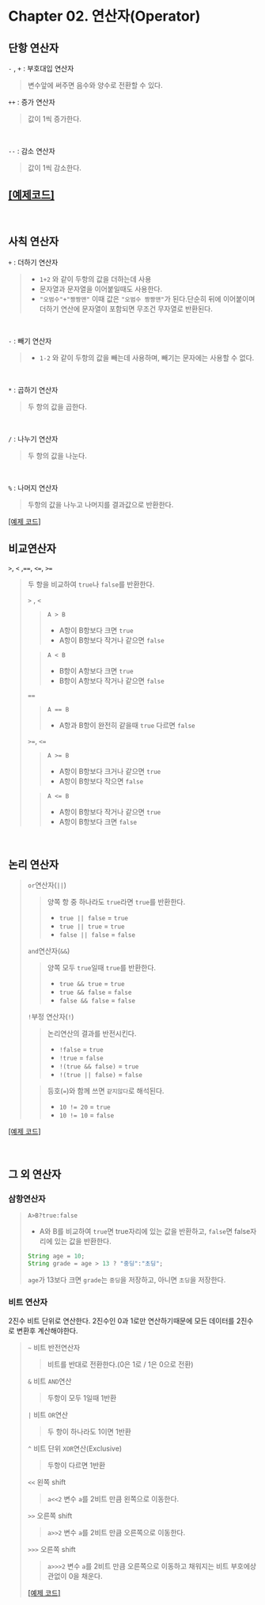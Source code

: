# **Chapter 02. 연산자(Operator)**

## 단항 연산자
`-` , `+` : 부호대입 연산자
> 변수앞에 써주면 음수와 양수로 전환할 수 있다.

`++` : 증가 연산자
> 값이 1씩 증가한다.

<br>

`--` : 감소 연산자
> 값이 1씩 감소한다.    

[[예제코드]](../../code/class02/chapter02/Operator_01.java)
----

<br>

## 사칙 연산자
`+` : 더하기 연산자
> - `1+2` 와 같이 두항의 값을 더하는데 사용
> - 문자열과 문자열을 이어붙일때도 사용한다. 
> - `"오범수"+"짱짱맨"` 이때 값은 `"오범수 짱짱맨"`가 된다.단순히 뒤에 이어붙이며 더하기 연산에 문자열이 포함되면 무조건 무자열로 반환된다.

<br>

`-` : 빼기 연산자
> - `1-2` 와 같이 두항의 값을 빼는데 사용하며, 빼기는 문자에는 사용할 수 없다.

<br>

`*` : 곱하기 연산자
> 두 항의 값을 곱한다.

<br>

`/` : 나누기 연산자
> 두 항의 값을 나눈다.

<br>

`%` : 나머지 연산자
> 두항의 값을 나누고 나머지를 결과값으로 반환한다.

[[예제 코드]](../../code/class02/chapter02/Operator_02.java)
<br>

## 비교연산자
`>`, `<` ,`==`, `<=`, `>=`
> 두 항을 비교하여 `true`나 `false`를 반환한다.
> 
> `>` , `<` 
> > `A > B`
> > - A항이 B항보다 크면 `true`
> > - A항이 B항보다 작거나 같으면 `false`
> 
> > `A < B`
> > - B항이 A항보다 크면 `true`
> > - B항이 A항보다 작거나 같으면 `false`
>
> `==`
> > `A == B`
> > - A항과 B항이 완전히 같을때 `true` 다르면 `false`
>
> `>=`, `<=`
> > `A >= B`
> > - A항이 B항보다 크거나 같으면 `true`
> > - A항이 B항보다 작으면 `false`
> 
> > `A <= B`
> > - A항이 B항보다 작거나 같으면 `true`
> > - A항이 B항보다 크면 `false`

<br>

## 논리 연산자
> `or`연산자(`||`)
> > 양쪽 항 중 하나라도 `true`라면 `true`를 반환한다.
> > - `true || false` = `true`
> > - `true || true` = `true`
> > - `false || false` = `false`
>
> `and`연산자(`&&`)
> > 양쪽 모두 `true`일때 `true`를 반환한다.
> > - `true && true` = `true`
> > - `true && false` = `false`
> > - `false && false` = `false`
>
> `!`부정 연산자(`!`)
> > 논리연산의 결과를 반전시킨다.
> > - `!false` = `true`
> > - `!true` = `false`
> > - `!(true && false)` = `true`
> > - `!(true || false)` = `false`
> 
> > 등호(`=`)와 함께 쓰면 `같지않다`로 해석된다.
> > - `10 != 20` = `true`
> > - `10 != 10` = `false`

[[예제 코드]](../../code/class02/chapter02/Operator_03.java)

<br>

## 그 외 연산자
### 삼항연산자
>`A>B?true:false`
> - A와 B를 비교하여 `true`면 true자리에 있는 값을 반환하고, `false`면 false자리에 있는 값을 반환한다.
> ```JAVA
> String age = 10;
> String grade = age > 13 ? "중딩":"초딩";
> ```
> `age`가 13보다 크면 `grade`는 `중딩`을 저장하고, 아니면 `초딩`을 저장한다.

### 비트 연산자
2진수 비트 단위로 연산한다. 2진수인 0과 1로만 연산하기때문에 모든 데이터를 2진수로 변환후 계산해야한다.
> `~` 비트 반전연산자
> > 비트를 반대로 전환한다.(0은 1로 / 1은 0으로 전환)
> 
> `&` 비트 `AND`연산
> > 두항이 모두 1일때 1반환
> 
> `|` 비트 `OR`연산
> > 두 항이 하나라도 1이면 1반환
> 
> `^` 비트 단위 `XOR`연산(Exclusive)
> > 두항이 다르면 1반환
>
> `<<` 왼쪽 shift
> > `a<<2` 변수 `a`를 2비트 만큼 왼쪽으로 이동한다.
>
> `>>` 오른쪽 shift
> > `a>>2` 변수 `a`를 2비트 만큼 오른쪽으로 이동한다.
>
> `>>>` 오른쪽 shift
> > `a>>>2` 변수 `a`를 2비트 만큼 오른쪽으로 이동하고 채워지는 비트 부호에상관없이 0을 채운다.
> 
> [[예제 코드]](../../code/class02/chapter02/Operator_04.java)
